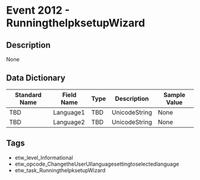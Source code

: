 # Event 2012 - RunningthelpksetupWizard

## Description
None

## Data Dictionary
|Standard Name|Field Name|Type|Description|Sample Value|
|---|---|---|---|---|
|TBD|Language1|TBD|UnicodeString|None|None|
|TBD|Language2|TBD|UnicodeString|None|None|

## Tags
* etw_level_Informational
* etw_opcode_ChangetheUserUIlanguagesettingtoselectedlanguage
* etw_task_RunningthelpksetupWizard